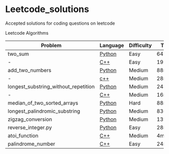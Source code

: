 # Leetcode_solutions
Accepted solutions for coding questions on leetcode

Leetcode Algorithms

Problem| Language | Difficulty| Time| Size
-------|----------|-----------|-----|------
two_sum|[Python](https://github.com/Marcus-Jon/Leetcode_solutions/blob/master/solutions/1_two_sum.py)|Easy|6472ms|n/a
-|[C++](https://github.com/Marcus-Jon/Leetcode_solutions/blob/master/solutions/1_two_sum.cpp)|Easy|192ms|9.1MB
add_two_numbers|[Python](https://github.com/Marcus-Jon/Leetcode_solutions/blob/master/solutions/2_add_two_numbers.py)|Medium|88ms|11.9MB
-|[c++](https://github.com/Marcus-Jon/Leetcode_solutions/blob/master/solutions/2_add_two_numbers.cpp)|Medium|28ms|10.4MB
longest_substring_without_repetition|[Python](https://github.com/Marcus-Jon/Leetcode_solutions/blob/master/solutions/3_longest_string_without_rep.py)|Medium|248ms|12.9MB
-|[C++](https://github.com/Marcus-Jon/Leetcode_solutions/blob/master/solutions/3_longest_string_without_rep.cpp)|Medium|16ms|9.2MB
median_of_two_sorted_arrays|[Python](https://github.com/Marcus-Jon/Leetcode_solutions/blob/master/solutions/4_median_of_two_sorted_arrays.py)|Hard|88ms|11.9MB
longest_palindromic_substring|[Python](https://github.com/Marcus-Jon/Leetcode_solutions/blob/master/solutions/5_longest_palindromic_substring.py)|Medium|836ms|11.9MB
zigzag_conversion|[Python](https://github.com/Marcus-Jon/Leetcode_solutions/blob/master/solutions/6_zigzag_conversion.py)|Medium|1396ms|18.5MB
reverse_integer.py|[Python](https://github.com/Marcus-Jon/Leetcode_solutions/blob/master/solutions/7_reverse_int.py)|Easy|28ms|11.9MB
atoi_function|[C++](https://github.com/Marcus-Jon/Leetcode_solutions/blob/master/solutions/8_atoi_function.cpp)|Medium|4ms|8.5MB
palindrome_number|[C++](https://github.com/Marcus-Jon/Leetcode_solutions/blob/master/solutions/9_palindrome_number.cpp)|Easy|24ms|8.1MB
